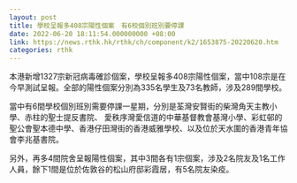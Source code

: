 ```yaml
---
layout: post
title: 學校呈報多408宗陽性個案　有6校個別班別要停課
date: 2022-06-20 18:11:54.000000000 +08:00
link: https://news.rthk.hk/rthk/ch/component/k2/1653875-20220620.htm
categories: rthk
---
```


本港新增1327宗新冠病毒確診個案，學校呈報多408宗陽性個案，當中108宗是在今早測試呈報。全部的陽性個案分別為335名學生及73名教師，涉及289間學校。

當中有6間學校個別班別需要停課一星期，分別是荃灣安賢街的柴灣角天主教小學、赤柱的聖士提反書院、 愛秩序灣愛信道的中華基督教會基灣小學、彩虹邨的聖公會聖本德中學、香港仔田灣街的香港威雅學校、以及位於天水圍的香港青年協會李兆基書院。  

另外，再多4間院舍呈報陽性個案，其中3間各有1宗個案，涉及2名院友及1名工作人員，餘下1間是位於佐敦谷的松山府邸彩霞居，有5名院友染疫。
